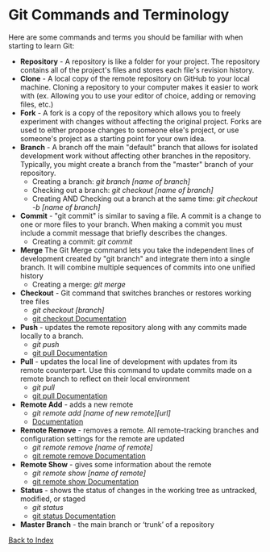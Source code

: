 # Git Commands and Terminology

Here are some commands and terms you should be familiar with when starting to learn Git:

* **Repository** - A repository is like a folder for your project.  The repository contains all of the project's files and stores each file's revision history.
* **Clone** - A local copy of the remote repository on GitHub to your local machine. Cloning a repository to your computer makes it easier to work with (ex. Allowing you to use your editor of choice, adding or removing files, etc.)
* **Fork** - A fork is a copy of the repository which allows you to freely experiment with changes without affecting the original project.  Forks are used to either propose changes to someone else's project, or use someone's project as a starting point for your own idea.
* **Branch** - A branch off the main "default" branch that allows for isolated development work without affecting other branches in the repository.  Typically, you might create a branch from the "master" branch of your repository.
  * Creating a branch: *git branch [name of branch]*
  * Checking out a branch: *git checkout [name of branch]*
  * Creating AND Checking out a branch at the same time:  *git checkout -b [name of branch]*
* **Commit** - "git commit" is similar to saving a file.  A commit is a change to one or more files to your branch.  When making a commit you must include a commit message that briefly describes the changes.
  * Creating a commit:  *git commit*
* **Merge** The Git Merge command lets you take the independent lines of development created by "git branch" and integrate them into a single branch.  It will combine multiple sequences of commits into one unified history
  * Creating a merge:  *git merge*
* **Checkout** - Git command that switches branches or restores working tree files
  * *git checkout [branch]*
  * [git checkout Documentation](https://git-scm.com/docs/git-checkout)
* **Push** - updates the remote repository along with any commits made locally to a branch. 
  * *git push*
  * [git pull Documentation](https://git-scm.com/docs/git-push)
* **Pull** - updates the local line of development with updates from its remote counterpart.  Use this command to update commits made on a remote branch to reflect on their local environment
  * *git pull*
  * [git pull Documentation](https://git-scm.com/docs/git-pull)
* **Remote Add** - adds a new remote
  * *git remote add [name of new remote][url]*
  * [Documentation](https://help.github.com/en/github/using-git/adding-a-remote)
* **Remote Remove** - removes a remote. All remote-tracking branches and configuration settings for the remote are updated
  * *git remote remove [name of remote]*
  * [git remote remove Documentation](https://git-scm.com/docs/git-remote)
* **Remote Show** - gives some information about the remote
  * *git remote show [name of remote]*
  * [git remote show Documentation](https://git-scm.com/docs/git-remote)
* **Status** - shows the status of changes in the working tree as untracked, modified, or staged
  * *git status*
  * [git status Documentation](https://git-scm.com/docs/git-status)
* **Master Branch** -  the main branch or ‘trunk’ of a repository


[Back to Index](README.md)

